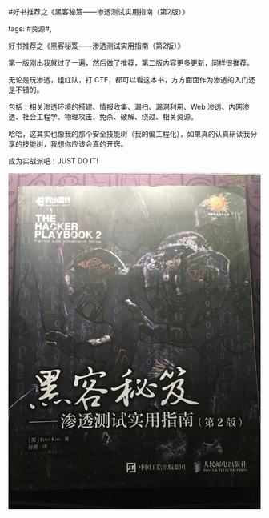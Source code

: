 #好书推荐之《黑客秘笈——渗透测试实用指南（第2版）》

tags: #资源#, 

好书推荐之《黑客秘笈——渗透测试实用指南（第2版）》

第一版刚出我就过了一遍，然后做了推荐，第二版内容更多更新，同样很推荐。

无论是玩渗透，组红队，打 CTF，都可以看这本书，方方面面作为渗透的入门还是不错的。

包括：相关渗透环境的搭建、情报收集、漏扫、漏洞利用、Web 渗透、内网渗透、社会工程学、物理攻击、免杀、破解、绕过、相关资源。

哈哈，这其实也像我的那个安全技能树（我的偏工程化），如果真的认真研读我分享的技能树，我想你应该会真的开窍。

成为实战派吧！JUST DO IT!

![image_15288444118512](/assets/15288444118512.jpeg)

[comment]: <> (topic_id:51288854142424)

[comment]: <> (create_time:2017-06-25T11:08:15.187+0800)

[comment]: <> (topic_type:talk)

[comment]: <> (owner:781244882_余弦)

